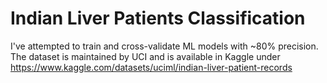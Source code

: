 # Indian Liver Patients Classification
I've attempted to train and cross-validate ML models with ~80% precision. The dataset is maintained by UCI and is available in Kaggle under https://www.kaggle.com/datasets/uciml/indian-liver-patient-records 
